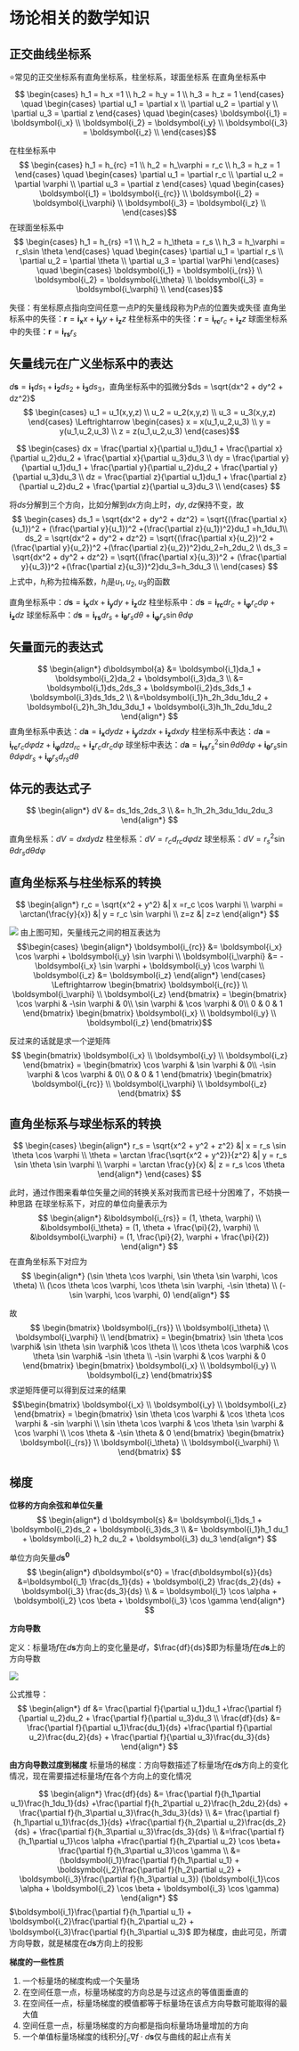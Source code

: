 # 场论相关的数学知识

## 正交曲线坐标系

:star:常见的正交坐标系有直角坐标系，柱坐标系，球面坐标系
在直角坐标系中
$$ \begin{cases}
    h_1 = h_x =1 \\
    h_2 = h_y = 1 \\
    h_3 = h_z = 1
\end{cases} \quad 
    \begin{cases}
        \partial u_1 = \partial x \\
        \partial u_2 = \partial y \\
        \partial u_3 = \partial z 
    \end{cases} \quad
    \begin{cases}
        \boldsymbol{i_1} = \boldsymbol{i_x} \\
        \boldsymbol{i_2} = \boldsymbol{i_y} \\
        \boldsymbol{i_3} = \boldsymbol{i_z} \\
    \end{cases}$$

在柱坐标系中
$$ \begin{cases}
    h_1 = h_{rc} =1 \\
    h_2 = h_\varphi = r_c \\
    h_3 = h_z = 1
\end{cases} \quad 
    \begin{cases}
        \partial u_1 = \partial r_c \\
        \partial u_2 = \partial \varphi \\
        \partial u_3 = \partial z 
    \end{cases} \quad
    \begin{cases}
        \boldsymbol{i_1} = \boldsymbol{i_{rc}} \\
        \boldsymbol{i_2} = \boldsymbol{i_\varphi} \\
        \boldsymbol{i_3} = \boldsymbol{i_z} \\
    \end{cases}$$
在球面坐标系中
$$ \begin{cases}
    h_1 = h_{rs} =1 \\
    h_2 = h_\theta = r_s \\
    h_3 = h_\varphi = r_s\sin \theta
\end{cases} \quad 
    \begin{cases}
        \partial u_1 = \partial r_s \\
        \partial u_2 = \partial \theta \\
        \partial u_3 = \partial \varPhi 
    \end{cases} \quad
    \begin{cases}
        \boldsymbol{i_1} = \boldsymbol{i_{rs}} \\
        \boldsymbol{i_2} = \boldsymbol{i_\theta} \\
        \boldsymbol{i_3} = \boldsymbol{i_\varphi} \\
    \end{cases}$$

失径：有坐标原点指向空间任意一点P的矢量线段称为P点的位置失或失径
直角坐标系中的失径：$\boldsymbol{r} = \boldsymbol{i_x}x + \boldsymbol{i_y}y + \boldsymbol{i_z}z$
柱坐标系中的失径：$\boldsymbol{r} = \boldsymbol{i_{rc}}r_c + \boldsymbol{i_z}z$
球面坐标系中的失径：$\boldsymbol{r} = \boldsymbol{i_{rs}}r_s$

## 矢量线元在广义坐标系中的表达
$d\boldsymbol{s} = \boldsymbol{i_1}ds_1 +\boldsymbol{i_2}ds_2 + \boldsymbol{i_3}ds_3$，直角坐标系中的弧微分$ds = \sqrt{dx^2 + dy^2 + dz^2}$
$$ \begin{cases}
    u_1 = u_1(x,y,z) \\
    u_2 = u_2(x,y,z) \\
    u_3 = u_3(x,y,z) 
\end{cases} \Leftrightarrow 
 \begin{cases}
    x = x(u_1,u_2,u_3) \\
    y = y(u_1,u_2,u_3) \\
    z = z(u_1,u_2,u_3)
 \end{cases}$$

$$ \begin{cases}
    dx = \frac{\partial x}{\partial u_1}du_1 + \frac{\partial x}{\partial u_2}du_2 + \frac{\partial x}{\partial u_3}du_3 \\
    dy = \frac{\partial y}{\partial u_1}du_1 + \frac{\partial y}{\partial u_2}du_2 + \frac{\partial y}{\partial u_3}du_3 \\
    dz = \frac{\partial z}{\partial u_1}du_1 + \frac{\partial z}{\partial u_2}du_2 + \frac{\partial z}{\partial u_3}du_3 \\
\end{cases} $$

将$ds$分解到三个方向，比如分解到$dx$方向上时，$dy,dz$保持不变，故
$$ \begin{cases}
    ds_1 = \sqrt{dx^2 + dy^2 + dz^2} = \sqrt{(\frac{\partial x}{u_1})^2 + (\frac{\partial y}{u_1})^2 +(\frac{\partial z}{u_1})^2}du_1 =h_1du_1\\
    ds_2 = \sqrt{dx^2 + dy^2 + dz^2} = \sqrt{(\frac{\partial x}{u_2})^2 + (\frac{\partial y}{u_2})^2 +(\frac{\partial z}{u_2})^2}du_2=h_2du_2 \\
    ds_3 = \sqrt{dx^2 + dy^2 + dz^2} = \sqrt{(\frac{\partial x}{u_3})^2 + (\frac{\partial y}{u_3})^2 +(\frac{\partial z}{u_3})^2}du_3=h_3du_3 \\
\end{cases} $$
上式中，$h_i$称为拉梅系数，$h_i$是$u_1,u_2,u_3$的函数

直角坐标系中：$d\boldsymbol{s} = \boldsymbol{i_x}dx + \boldsymbol{i_y}dy + \boldsymbol{i_z}dz$
柱坐标系中：$d\boldsymbol{s} = \boldsymbol{i_{rc}}dr_c + \boldsymbol{i_\varphi}r_cd\varphi + \boldsymbol{i_z}dz$
球坐标系中：$d\boldsymbol{s} = \boldsymbol{i_{rs}}dr_s +\boldsymbol{i_\theta} r_sd\theta + \boldsymbol{i_\varphi}r_s \sin \theta d\varphi$

## 矢量面元的表达式
$$ \begin{align*}
    d\boldsymbol{a} &= \boldsymbol{i_1}da_1 + \boldsymbol{i_2}da_2 + \boldsymbol{i_3}da_3 \\
    &= \boldsymbol{i_1}ds_2ds_3 + \boldsymbol{i_2}ds_3ds_1 + \boldsymbol{i_3}ds_1ds_2 \\
    &=\boldsymbol{i_1}h_2h_3du_1du_2 + \boldsymbol{i_2}h_3h_1du_3du_1 + \boldsymbol{i_3}h_1h_2du_1du_2
\end{align*} $$
直角坐标系中表达：$d\boldsymbol{a} = \boldsymbol{i_x}dydz + \boldsymbol{i_y}dzdx + \boldsymbol{i_z}dxdy$
柱坐标系中表达：$d\boldsymbol{a} = \boldsymbol{i_{rc}}r_cd\varphi dz + \boldsymbol{i_\varphi}dzd_{rc} + \boldsymbol{i_z}r_cdr_cd\varphi$
球坐标中表达：$d\boldsymbol{a} = \boldsymbol{i_{rs}}r_s^2 \sin \theta d\theta d\varphi + \boldsymbol{i_\theta} r_s\sin \theta d\varphi dr_s + \boldsymbol{i_\varphi}r_sd_{rs}d\theta$

## 体元的表达式子
$$ \begin{align*}
    dV &= ds_1ds_2ds_3 \\
    &= h_1h_2h_3du_1du_2du_3
\end{align*} $$

直角坐标系：$dV = dxdydz$
柱坐标系：$dV = r_cd_{rc}d\varphi dz$
球坐标系：$dV = r_s^2 \sin \theta dr_s d\theta d\varphi$

## 直角坐标系与柱坐标系的转换
$$ \begin{align*}
    r_c = \sqrt{x^2 + y^2}  &| x =r_c \cos \varphi \\
    \varphi = \arctan(\frac{y}{x}) &| y = r_c \sin \varphi \\
    z=z &| z=z
\end{align*} $$

![](../../note_picture/Electromagnetics_field_learning_p1_0.png)
由上图可知，矢量线元之间的相互表达为
$$\begin{cases} \begin{align*}
    \boldsymbol{i_{rc}} &= \boldsymbol{i_x} \cos \varphi + \boldsymbol{i_y} \sin \varphi  \\
    \boldsymbol{i_\varphi} &= -\boldsymbol{i_x} \sin \varphi + \boldsymbol{i_y} \cos \varphi \\
    \boldsymbol{i_z} &= \boldsymbol{i_z}
\end{align*} \end{cases}  \Leftrightarrow \begin{bmatrix}
    \boldsymbol{i_{rc}} \\
    \boldsymbol{i_\varphi} \\
    \boldsymbol{i_z} 
\end{bmatrix} = \begin{bmatrix}
    \cos \varphi & -\sin \varphi & 0\\
    \sin \varphi & \cos \varphi & 0\\
    0 & 0 & 1
\end{bmatrix} \begin{bmatrix}
    \boldsymbol{i_x} \\
    \boldsymbol{i_y} \\
    \boldsymbol{i_z} 
\end{bmatrix}$$

反过来的话就是求一个逆矩阵
$$  \begin{bmatrix}
    \boldsymbol{i_x} \\
    \boldsymbol{i_y} \\
    \boldsymbol{i_z} 
\end{bmatrix} = \begin{bmatrix}
    \cos \varphi & \sin \varphi & 0\\
    -\sin \varphi & \cos \varphi & 0\\
    0 & 0 & 1
\end{bmatrix} \begin{bmatrix}
    \boldsymbol{i_{rc}} \\
    \boldsymbol{i_\varphi} \\
    \boldsymbol{i_z} \end{bmatrix}
$$

## 直角坐标系与球坐标系的转换
$$ \begin{cases}
    \begin{align*}
        r_s = \sqrt{x^2 + y^2 + z^2} &| x = r_s \sin \theta \cos \varphi \\
        \theta = \arctan \frac{\sqrt{x^2 + y^2}}{z^2} &| y = r_s \sin \theta \sin \varphi \\
        \varphi = \arctan \frac{y}{x} &| z = r_s \cos \theta
    \end{align*}
\end{cases} $$

此时，通过作图来看单位矢量之间的转换关系对我而言已经十分困难了，不妨换一种思路
在球坐标系下，对应的单位向量表示为
$$ \begin{align*}
    &\boldsymbol{i_{rs}} = (1, \theta, \varphi) \\
    &\boldsymbol{i_\theta} = (1, \theta + \frac{\pi}{2}, \varphi) \\
    &\boldsymbol{i_\varphi} = (1, \frac{\pi}{2}, \varphi + \frac{\pi}{2})
\end{align*} $$
在直角坐标系下对应为
$$ \begin{align*}
    (\sin \theta \cos \varphi, \sin \theta \sin \varphi, \cos \theta) \\
    (\cos \theta \cos \varphi, \cos \theta \sin \varphi, -\sin \theta) \\
    (-\sin \varphi, \cos \varphi, 0)
\end{align*} $$

故
$$ \begin{bmatrix}
    \boldsymbol{i_{rs}} \\
    \boldsymbol{i_\theta} \\
    \boldsymbol{i_\varphi} \\
\end{bmatrix} = 
\begin{bmatrix}
    \sin \theta \cos \varphi& \sin \theta \sin \varphi& \cos \theta \\
    \cos \theta \cos \varphi& \cos \theta \sin \varphi& -\sin \theta \\
    -\sin \varphi & \cos \varphi & 0
\end{bmatrix}
\begin{bmatrix}
    \boldsymbol{i_x} \\
    \boldsymbol{i_y} \\
    \boldsymbol{i_z}
\end{bmatrix}$$
求逆矩阵便可以得到反过来的结果
$$\begin{bmatrix}
    \boldsymbol{i_x} \\
    \boldsymbol{i_y} \\
    \boldsymbol{i_z}
\end{bmatrix} = 
\begin{bmatrix}
    \sin \theta \cos \varphi & \cos \theta \cos \varphi & -sin \varphi \\
    \sin \theta \cos \varphi & \cos \theta \sin \varphi & \cos \varphi \\
    \cos \theta & -\sin \theta & 0
\end{bmatrix}
\begin{bmatrix}
    \boldsymbol{i_{rs}} \\
    \boldsymbol{i_\theta} \\
    \boldsymbol{i_\varphi} \\
\end{bmatrix}
$$

## 梯度

**位移的方向余弦和单位矢量**
$$ \begin{align*}
    d \boldsymbol{s} &= \boldsymbol{i_1}ds_1 + \boldsymbol{i_2}ds_2 + \boldsymbol{i_3}ds_3 \\
    &= \boldsymbol{i_1}h_1 du_1 + \boldsymbol{i_2} h_2 du_2 + \boldsymbol{i_3} du_3
\end{align*} $$

单位方向矢量$d\boldsymbol{s^0}$
$$ \begin{align*}
    d\boldsymbol{s^0} = \frac{d\boldsymbol{s}}{ds} &=\boldsymbol{i_1} \frac{ds_1}{ds} + \boldsymbol{i_2} \frac{ds_2}{ds} + \boldsymbol{i_3} \frac{ds_3}{ds} \\
    & = \boldsymbol{i_1} \cos \alpha + \boldsymbol{i_2} \cos \beta + \boldsymbol{i_3} \cos \gamma
\end{align*} $$

**方向导数**

定义：标量场$f$在$d\boldsymbol{s}$方向上的变化量是$df$，$\frac{df}{ds}$即为标量场$f$在$d\boldsymbol{s}$上的方向导数

![](../../note_picture/Electromagnetics_field_learning_p1_2.png)

公式推导：
$$ \begin{align*}
    df &= \frac{\partial f}{\partial u_1}du_1 +\frac{\partial f}{\partial u_2}du_2 +  \frac{\partial f}{\partial u_3}du_3 \\
    \frac{df}{ds} &= \frac{\partial f}{\partial u_1}\frac{du_1}{ds} +\frac{\partial f}{\partial u_2}\frac{du_2}{ds} +  \frac{\partial f}{\partial u_3}\frac{du_3}{ds} 
\end{align*} $$

**由方向导数过度到梯度**
标量场的梯度：方向导数描述了标量场$f$在$d\boldsymbol{s}$方向上的变化情况，现在需要描述标量场$f$在各个方向上的变化情况

$$ \begin{align*}
    \frac{df}{ds} &= \frac{\partial f}{h_1\partial u_1}\frac{h_1du_1}{ds} +\frac{\partial f}{h_2\partial u_2}\frac{h_2du_2}{ds} +  \frac{\partial f}{h_3\partial u_3}\frac{h_3du_3}{ds} \\
    &= \frac{\partial f}{h_1\partial u_1}\frac{ds_1}{ds} +\frac{\partial f}{h_2\partial u_2}\frac{ds_2}{ds} +  \frac{\partial f}{h_3\partial u_3}\frac{ds_3}{ds} \\
    &=\frac{\partial f}{h_1\partial u_1}\cos \alpha +\frac{\partial f}{h_2\partial u_2} \cos \beta+  \frac{\partial f}{h_3\partial u_3}\cos \gamma \\
    &= (\boldsymbol{i_1}\frac{\partial f}{h_1\partial u_1} + \boldsymbol{i_2}\frac{\partial f}{h_2\partial u_2} + \boldsymbol{i_3}\frac{\partial f}{h_3\partial u_3}) (\boldsymbol{i_1}\cos \alpha + \boldsymbol{i_2} \cos \beta + \boldsymbol{i_3} \cos \gamma)
\end{align*} $$
$\boldsymbol{i_1}\frac{\partial f}{h_1\partial u_1} + \boldsymbol{i_2}\frac{\partial f}{h_2\partial u_2} + \boldsymbol{i_3}\frac{\partial f}{h_3\partial u_3}$ 即为梯度，由此可见，所谓方向导数，就是梯度在$d\boldsymbol{s}$方向上的投影

**梯度的一些性质**
1. 一个标量场的梯度构成一个矢量场
2. 在空间任意一点，标量场梯度的方向总是与过这点的等值面垂直的
3. 在空间任一点，标量场梯度的模值都等于标量场在该点方向导数可能取得的最大值
4. 空间任意一点，标量场梯度的方向都是指向标量场场量增加的方向
5. 一个单值标量场梯度的线积分$\int_c \nabla f \cdot d\boldsymbol{s}$仅与曲线的起止点有关